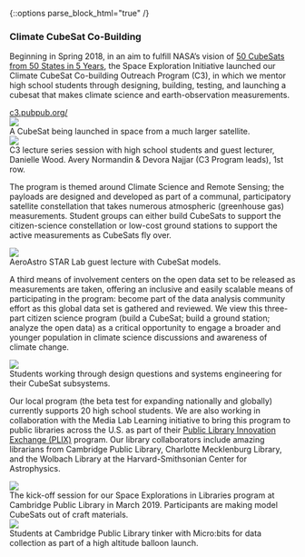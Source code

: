 {::options parse_block_html="true" /}
<section>
<div class="text--container">
<h3>Climate CubeSat Co-Building</h3>
<p>Beginning in Spring 2018, in an aim to fulfill NASA’s vision of <a href="https://www.nasa.gov/content/cubesat-launch-initiative-50-cubesats-from-50-states-in-5-years" target="_blank">50 CubeSats from 50 States in 5 Years</a>, the Space Exploration Initiative launched our Climate CubeSat Co-building Outreach Program (C3), in which we mentor high school students through designing, building, testing, and launching a cubesat that makes climate science and earth-observation measurements.</p>
<a href="https://c3.pubpub.org/" target="_blank" class="sliding yellow">c3.pubpub.org/</a>
</div>
<div class="media--container">
<div class="img--containe">
<div class="img">
<img src="{{ site.baseurl }}/img/elements/space--1-1.jpg">
</div>
<div class="caption">
<span>A CubeSat being launched in space from a much larger satellite.</span>
</div>
</div>
<div class="img-container">
<div class="img">
<img src="{{ site.baseurl }}/img/elements/space--1-2.png">
</div>
<div class="caption">
<span>C3 lecture series session with high school students and guest lecturer, Danielle Wood. Avery Normandin & Devora Najjar (C3 Program leads), 1st row.</span>
</div>
</div>
</div>
</section>

<section>
<div class="text--container">
<p>The program is themed around Climate Science and Remote Sensing; the payloads are designed and developed as part of a communal, participatory satellite constellation that takes numerous atmospheric (greenhouse gas) measurements. Student groups can either build CubeSats to support the citizen-science constellation or low-cost ground stations to support the active measurements as CubeSats fly over.</p>
</div>
<div class="media--container">
<div class="img--container">
<div class="img">
<img src="{{ site.baseurl }}/img/elements/space--2-1.png">
</div>
<div class="caption">
<span>AeroAstro STAR Lab guest lecture with CubeSat models.</span>
</div>
</div>
</div>
</section>

<section>
<div class="text--container">
<p>A third means of involvement centers on the open data set to be released as measurements are taken, offering an inclusive and easily scalable means of participating in the program: become part of the data analysis community effort as this global data set is gathered and reviewed. We view this three-part citizen science program (build a CubeSat; build a ground station; analyze the open data) as a critical opportunity to engage a broader and younger population in climate science discussions and awareness of climate change.</p>
</div>
<div class="media--container">
<div class="img--container">
<div class="img">
<img src="{{ site.baseurl }}/img/elements/space--3-1.png">
</div>
<div class="caption">
<span>Students working through design questions and systems engineering for their CubeSat subsystems.</span>
</div>
</div>
</div>
</section>

<section>
<div class="text--container">
<p>Our local program (the beta test for expanding nationally and globally) currently supports 20 high school students. We are also working in collaboration with the Media Lab Learning initiative to bring this program to public libraries across the U.S. as part of their <a href="https://plix.media.mit.edu" target="_blank">Public Library Innovation Exchange (PLIX)</a> program. Our library collaborators include amazing librarians from Cambridge Public Library, Charlotte Mecklenburg Library, and the Wolbach Library at the Harvard-Smithsonian Center for Astrophysics.</p>
</div>
<div class="media--container">
<div class="img--container">
<div class="img">
<img src="{{ site.baseurl }}/img/elements/space--4-1.jpg">
</div>
<div class="caption">
<span>The kick-off session for our Space Explorations in Libraries program at Cambridge Public Library in March 2019. Participants are making model CubeSats out of craft materials.</span>
</div>
</div>
<div class="img--container">
<div class="img">
<img src="{{ site.baseurl }}/img/elements/space--4-2.jpg">
</div>
<div class="caption">
<span>Students at Cambridge Public Library tinker with Micro:bits for data collection as part of a high altitude balloon launch.</span>
</div>
</div>
</div>
</section>